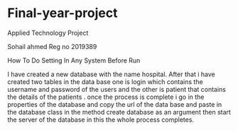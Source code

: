 # Final-year-project
Applied Technology Project

Sohail ahmed
Reg no 2019389

How To Do Setting In Any System Before Run 

I have created a new database with the name hospital. After that i have created two tables in the data base one is login which contains the username and password of the users and the other is patient that contains the details of the patients . once the process is complete i go in the properties of the database and copy the url of the data base and paste in the database class in the method create database as an argument then start the server of the database in this the whole process completes.

